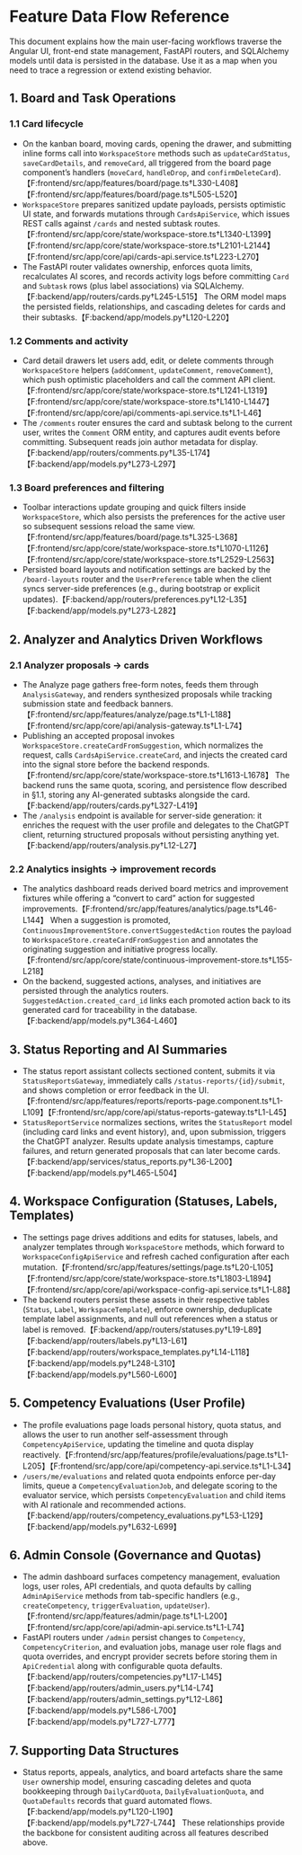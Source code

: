 # Feature Data Flow Reference

This document explains how the main user-facing workflows traverse the Angular UI, front-end state management, FastAPI routers, and SQLAlchemy models until data is persisted in the database. Use it as a map when you need to trace a regression or extend existing behavior.

## 1. Board and Task Operations

### 1.1 Card lifecycle
- On the kanban board, moving cards, opening the drawer, and submitting inline forms call into `WorkspaceStore` methods such as `updateCardStatus`, `saveCardDetails`, and `removeCard`, all triggered from the board page component’s handlers (`moveCard`, `handleDrop`, and `confirmDeleteCard`).【F:frontend/src/app/features/board/page.ts†L330-L408】【F:frontend/src/app/features/board/page.ts†L505-L520】
- `WorkspaceStore` prepares sanitized update payloads, persists optimistic UI state, and forwards mutations through `CardsApiService`, which issues REST calls against `/cards` and nested subtask routes.【F:frontend/src/app/core/state/workspace-store.ts†L1340-L1399】【F:frontend/src/app/core/state/workspace-store.ts†L2101-L2144】【F:frontend/src/app/core/api/cards-api.service.ts†L223-L270】
- The FastAPI router validates ownership, enforces quota limits, recalculates AI scores, and records activity logs before committing `Card` and `Subtask` rows (plus label associations) via SQLAlchemy.【F:backend/app/routers/cards.py†L245-L515】 The ORM model maps the persisted fields, relationships, and cascading deletes for cards and their subtasks.【F:backend/app/models.py†L120-L220】

### 1.2 Comments and activity
- Card detail drawers let users add, edit, or delete comments through `WorkspaceStore` helpers (`addComment`, `updateComment`, `removeComment`), which push optimistic placeholders and call the comment API client.【F:frontend/src/app/core/state/workspace-store.ts†L1241-L1319】【F:frontend/src/app/core/state/workspace-store.ts†L1410-L1447】【F:frontend/src/app/core/api/comments-api.service.ts†L1-L46】
- The `/comments` router ensures the card and subtask belong to the current user, writes the `Comment` ORM entity, and captures audit events before committing. Subsequent reads join author metadata for display.【F:backend/app/routers/comments.py†L35-L174】【F:backend/app/models.py†L273-L297】

### 1.3 Board preferences and filtering
- Toolbar interactions update grouping and quick filters inside `WorkspaceStore`, which also persists the preferences for the active user so subsequent sessions reload the same view.【F:frontend/src/app/features/board/page.ts†L325-L368】【F:frontend/src/app/core/state/workspace-store.ts†L1070-L1126】【F:frontend/src/app/core/state/workspace-store.ts†L2529-L2563】
- Persisted board layouts and notification settings are backed by the `/board-layouts` router and the `UserPreference` table when the client syncs server-side preferences (e.g., during bootstrap or explicit updates).【F:backend/app/routers/preferences.py†L12-L35】【F:backend/app/models.py†L273-L282】

## 2. Analyzer and Analytics Driven Workflows

### 2.1 Analyzer proposals → cards
- The Analyze page gathers free-form notes, feeds them through `AnalysisGateway`, and renders synthesized proposals while tracking submission state and feedback banners.【F:frontend/src/app/features/analyze/page.ts†L1-L188】【F:frontend/src/app/core/api/analysis-gateway.ts†L1-L74】
- Publishing an accepted proposal invokes `WorkspaceStore.createCardFromSuggestion`, which normalizes the request, calls `CardsApiService.createCard`, and injects the created card into the signal store before the backend responds.【F:frontend/src/app/core/state/workspace-store.ts†L1613-L1678】 The backend runs the same quota, scoring, and persistence flow described in §1.1, storing any AI-generated subtasks alongside the card.【F:backend/app/routers/cards.py†L327-L419】
- The `/analysis` endpoint is available for server-side generation: it enriches the request with the user profile and delegates to the ChatGPT client, returning structured proposals without persisting anything yet.【F:backend/app/routers/analysis.py†L12-L27】

### 2.2 Analytics insights → improvement records
- The analytics dashboard reads derived board metrics and improvement fixtures while offering a “convert to card” action for suggested improvements.【F:frontend/src/app/features/analytics/page.ts†L46-L144】 When a suggestion is promoted, `ContinuousImprovementStore.convertSuggestedAction` routes the payload to `WorkspaceStore.createCardFromSuggestion` and annotates the originating suggestion and initiative progress locally.【F:frontend/src/app/core/state/continuous-improvement-store.ts†L155-L218】
- On the backend, suggested actions, analyses, and initiatives are persisted through the analytics routers. `SuggestedAction.created_card_id` links each promoted action back to its generated card for traceability in the database.【F:backend/app/models.py†L364-L460】

## 3. Status Reporting and AI Summaries

- The status report assistant collects sectioned content, submits it via `StatusReportsGateway`, immediately calls `/status-reports/{id}/submit`, and shows completion or error feedback in the UI.【F:frontend/src/app/features/reports/reports-page.component.ts†L1-L109】【F:frontend/src/app/core/api/status-reports-gateway.ts†L1-L45】
- `StatusReportService` normalizes sections, writes the `StatusReport` model (including card links and event history), and, upon submission, triggers the ChatGPT analyzer. Results update analysis timestamps, capture failures, and return generated proposals that can later become cards.【F:backend/app/services/status_reports.py†L36-L200】【F:backend/app/models.py†L465-L504】

## 4. Workspace Configuration (Statuses, Labels, Templates)

- The settings page drives additions and edits for statuses, labels, and analyzer templates through `WorkspaceStore` methods, which forward to `WorkspaceConfigApiService` and refresh cached configuration after each mutation.【F:frontend/src/app/features/settings/page.ts†L20-L105】【F:frontend/src/app/core/state/workspace-store.ts†L1803-L1894】【F:frontend/src/app/core/api/workspace-config-api.service.ts†L1-L88】
- The backend routers persist these assets in their respective tables (`Status`, `Label`, `WorkspaceTemplate`), enforce ownership, deduplicate template label assignments, and null out references when a status or label is removed.【F:backend/app/routers/statuses.py†L19-L89】【F:backend/app/routers/labels.py†L13-L61】【F:backend/app/routers/workspace_templates.py†L14-L118】【F:backend/app/models.py†L248-L310】【F:backend/app/models.py†L560-L600】

## 5. Competency Evaluations (User Profile)

- The profile evaluations page loads personal history, quota status, and allows the user to run another self-assessment through `CompetencyApiService`, updating the timeline and quota display reactively.【F:frontend/src/app/features/profile/evaluations/page.ts†L1-L205】【F:frontend/src/app/core/api/competency-api.service.ts†L1-L34】
- `/users/me/evaluations` and related quota endpoints enforce per-day limits, queue a `CompetencyEvaluationJob`, and delegate scoring to the evaluator service, which persists `CompetencyEvaluation` and child items with AI rationale and recommended actions.【F:backend/app/routers/competency_evaluations.py†L53-L129】【F:backend/app/models.py†L632-L699】

## 6. Admin Console (Governance and Quotas)

- The admin dashboard surfaces competency management, evaluation logs, user roles, API credentials, and quota defaults by calling `AdminApiService` methods from tab-specific handlers (e.g., `createCompetency`, `triggerEvaluation`, `updateUser`).【F:frontend/src/app/features/admin/page.ts†L1-L200】【F:frontend/src/app/core/api/admin-api.service.ts†L1-L74】
- FastAPI routers under `/admin` persist changes to `Competency`, `CompetencyCriterion`, and evaluation jobs, manage user role flags and quota overrides, and encrypt provider secrets before storing them in `ApiCredential` along with configurable quota defaults.【F:backend/app/routers/competencies.py†L17-L145】【F:backend/app/routers/admin_users.py†L14-L74】【F:backend/app/routers/admin_settings.py†L12-L86】【F:backend/app/models.py†L586-L700】【F:backend/app/models.py†L727-L777】

## 7. Supporting Data Structures

- Status reports, appeals, analytics, and board artefacts share the same `User` ownership model, ensuring cascading deletes and quota bookkeeping through `DailyCardQuota`, `DailyEvaluationQuota`, and `QuotaDefaults` records that guard automated flows.【F:backend/app/models.py†L120-L190】【F:backend/app/models.py†L727-L744】 These relationships provide the backbone for consistent auditing across all features described above.

